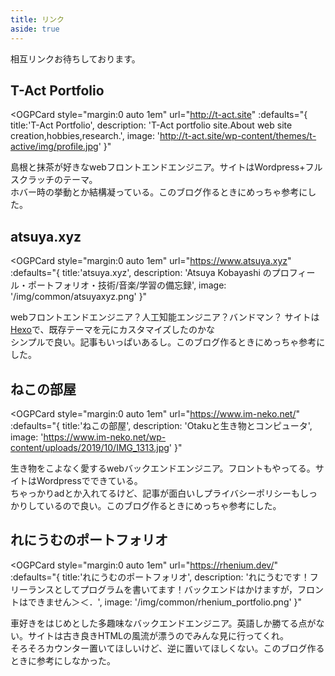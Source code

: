 ```yaml
---
title: リンク
aside: true
---
```


相互リンクお待ちしております。

## T-Act Portfolio

<OGPCard
  style="margin:0 auto 1em"
  url="http://t-act.site"
  :defaults="{
    title:'T-Act Portfolio',
    description: 'T-Act portfolio site.About web site creation,hobbies,research.',
    image: 'http://t-act.site/wp-content/themes/t-active/img/profile.jpg'
  }"
></OGPCard>

島根と抹茶が好きなwebフロントエンドエンジニア。サイトはWordpress+フルスクラッチのテーマ。  
ホバー時の挙動とか結構凝っている。このブログ作るときにめっちゃ参考にした。

## atsuya.xyz

<OGPCard
  style="margin:0 auto 1em"
  url="https://www.atsuya.xyz"
  :defaults="{
    title:'atsuya.xyz',
    description: 'Atsuya Kobayashi のプロフィール・ポートフォリオ・技術/音楽/学習の備忘録',
    image: '/img/common/atsuyaxyz.png'
  }"
></OGPCard>

webフロントエンドエンジニア？人工知能エンジニア？バンドマン？ サイトは[Hexo](https://hexo.io/)で、既存テーマを元にカスタマイズしたのかな  
シンプルで良い。記事もいっぱいあるし。このブログ作るときにめっちゃ参考にした。

## ねこの部屋

<OGPCard
  style="margin:0 auto 1em"
  url="https://www.im-neko.net/"
  :defaults="{
    title:'ねこの部屋',
    description: 'Otakuと生き物とコンピュータ',
    image: 'https://www.im-neko.net/wp-content/uploads/2019/10/IMG_1313.jpg'
  }"
></OGPCard>

生き物をこよなく愛するwebバックエンドエンジニア。フロントもやってる。サイトはWordpressでできている。  
ちゃっかりadとか入れてるけど、記事が面白いしプライバシーポリシーもしっかりしているので良い。このブログ作るときにめっちゃ参考にした。

## れにうむのポートフォリオ

<OGPCard
  style="margin:0 auto 1em"
  url="https://rhenium.dev/"
  :defaults="{
    title:'れにうむのポートフォリオ',
    description: 'れにうむです！フリーランスとしてプログラムを書いてます！バックエンドはかけますが，フロントはできません＞＜．',
    image: '/img/common/rhenium_portfolio.png'
  }"
></OGPCard>

車好きをはじめとした多趣味なバックエンドエンジニア。英語しか勝てる点がない。サイトは古き良きHTMLの風流が漂うのでみんな見に行ってくれ。  
そろそろカウンター置いてほしいけど、逆に置いてほしくない。このブログ作るときに参考にしなかった。
